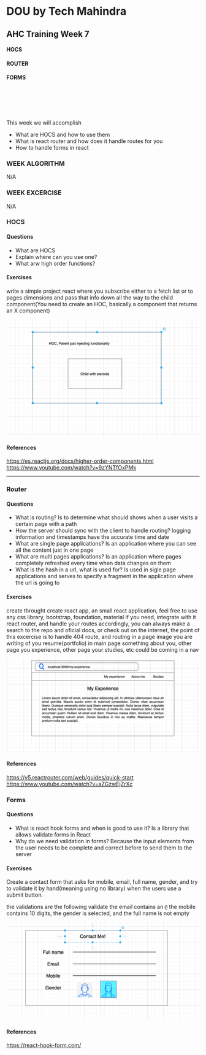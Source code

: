# DOU by Tech Mahindra

## AHC Training Week 7

#### HOCS 

#### ROUTER

#### FORMS

<br/>
<br/>
<br/>
<br/>

This week we will accomplish

- What are HOCS and how to use them
- What is react router and how does it handle routes for you
- How to handle forms in react

### WEEK ALGORITHM
N/A

### WEEK EXCERCISE
N/A

### HOCS

#### Questions

- What are HOCS
- Explain where can you use one?
- What arw high order functions?


#### Exercises

write a simple project react where you subscribe either to a fetch list or to pages dimensions and pass that info down all the way to the child component(You need to create an HOC, basically a component that returns an X component)


![Excersice 1](imgs/ex-1.png "Exercise 1")


#### References
https://es.reactjs.org/docs/higher-order-components.html
https://www.youtube.com/watch?v=9zYNTfOxPMk

<hr/>

### Router

#### Questions

* What is routing?
Is to determine what should shows when a user visits a certain page with a path
* How the server should sync with the client to handle routing?
logging information and timestamps have the accurate time and date
* What are single page applications?
Is an application where you can see all the content just in one page
* What are multi pages applications?
Is an application where pages completely refreshed every time when data changes on them
* What is the hash in a url, what is used for?
Is used in sigle page applications and serves to specify a fragment in the application where the url is going to 

#### Exercises
create throught create react app, an small react application, feel free to use any css library, bootstrap, foundation, material if you need, integrate with it react router, and handle your routes accordingly, you can always make a search to the repo and oficial docs, or check out on the internet, the point of this excercise is to handle 404 route, and routing in a page image you are writing of you resume(portfolio) in main page something about you, other page you experience, other page your studies, etc could be coming in a nav

![Excersice 2](imgs/ex-2.png "Exercise 2")

#### References
https://v5.reactrouter.com/web/guides/quick-start
https://www.youtube.com/watch?v=aZGzwEjZrXc

### Forms

#### Questions

- What is react hook forms and when is good to use it?
Is a library that allows validate forms in React
- Why do we need validation in forms?
Because the input elements from the user needs to be complete and correct before to send them to the server


#### Exercises

Create a contact form that asks for mobile, email, full name, gender, and try to validate it by hand(meaning using no library) when the users use a submit button.

the validations are the following
validate the email contains an `@`
the mobile contains 10 digits,
the gender is selected,
and the full name is not empty

![Excersice 3](imgs/ex-3.png "Exercise 3")

#### References
https://react-hook-form.com/